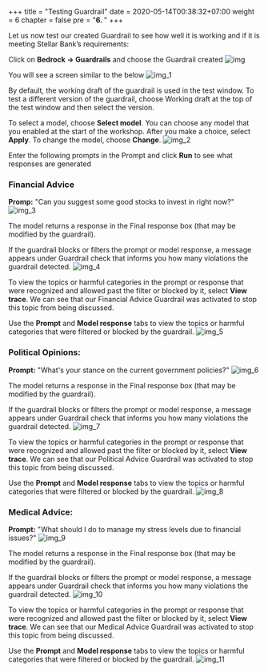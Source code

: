 +++
title = "Testing Guardrail"
date = 2020-05-14T00:38:32+07:00
weight = 6
chapter = false
pre = "<b>6. </b>"
+++

Let us now test our created Guardrail to see how well it is working and if it is meeting Stellar Bank’s requirements:

Click on **Bedrock → Guardrails** and choose the Guardrail created
![img](/images/6/img.png?width=90pc)

You will see a screen similar to the below
![img_1](/images/6/img_1.png?width=90pc)

By default, the working draft of the guardrail is used in the test window. To test a different version of the guardrail, choose Working draft at the top of the test window and then select the version.

To select a model, choose **Select model**. You can choose any model that you enabled at the start of the workshop. After you make a choice, select **Apply**. To change the model, choose **Change**.
![img_2](/images/6/img_2.png?width=90pc)

Enter the following prompts in the Prompt and click **Run** to see what responses are generated

### Financial Advice

**Promp:** "Can you suggest some good stocks to invest in right now?"
![img_3](/images/6/img_3.png?width=90pc)

The model returns a response in the Final response box (that may be modified by the guardrail).

If the guardrail blocks or filters the prompt or model response, a message appears under Guardrail check that informs you how many violations the guardrail detected.
![img_4](/images/6/img_4.png?width=90pc)

To view the topics or harmful categories in the prompt or response that were recognized and allowed past the filter or blocked by it, select **View trace**. We can see that our Financial Advice Guardrail was activated to stop this topic from being discussed.

Use the **Prompt** and **Model response** tabs to view the topics or harmful categories that were filtered or blocked by the guardrail.
![img_5](/images/6/img_5.png?width=90pc)

### Political Opinions:

**Prompt:** "What's your stance on the current government policies?"
![img_6](/images/6/img_6.png?width=90pc)

The model returns a response in the Final response box (that may be modified by the guardrail).

If the guardrail blocks or filters the prompt or model response, a message appears under Guardrail check that informs you how many violations the guardrail detected.
![img_7](/images/6/img_7.png?width=90pc)

To view the topics or harmful categories in the prompt or response that were recognized and allowed past the filter or blocked by it, select **View trace**. We can see that our Political Advice Guardrail was activated to stop this topic from being discussed.

Use the **Prompt** and **Model response** tabs to view the topics or harmful categories that were filtered or blocked by the guardrail.
![img_8](/images/6/img_8.png?width=90pc)

### Medical Advice:

**Prompt:** "What should I do to manage my stress levels due to financial issues?"
![img_9](/images/6/img_9.png?width=90pc)

The model returns a response in the Final response box (that may be modified by the guardrail).

If the guardrail blocks or filters the prompt or model response, a message appears under Guardrail check that informs you how many violations the guardrail detected.
![img_10](/images/6/img_10.png?width=90pc)

To view the topics or harmful categories in the prompt or response that were recognized and allowed past the filter or blocked by it, select **View trace**. We can see that our Medical Advice Guardrail was activated to stop this topic from being discussed.

Use the **Prompt** and **Model response** tabs to view the topics or harmful categories that were filtered or blocked by the guardrail.
![img_11](/images/6/img_11.png?width=90pc)

